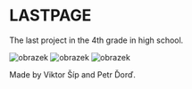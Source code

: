 # LASTPAGE
The last project in the 4th grade in high school.

![obrazek](https://user-images.githubusercontent.com/96287934/163947998-72e77ea7-661f-430f-afe9-c6d84dbbe911.png)
![obrazek](https://user-images.githubusercontent.com/96287934/163948097-e63889ea-b17e-453b-b4cc-5acbe0605663.png)
![obrazek](https://user-images.githubusercontent.com/96287934/163948284-62be035c-609c-493d-a97b-cd00b5eb86e2.png)

Made by Viktor Šíp and Petr Ďorď.
